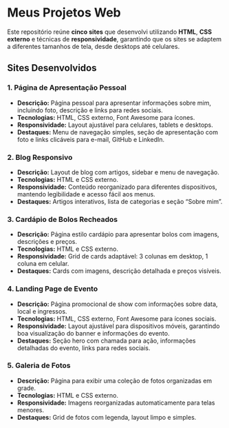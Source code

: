 # Meus Projetos Web

Este repositório reúne **cinco sites** que desenvolvi utilizando **HTML**, **CSS externo** e técnicas de **responsividade**, garantindo que os sites se adaptem a diferentes tamanhos de tela, desde desktops até celulares.

## Sites Desenvolvidos

### 1. Página de Apresentação Pessoal
- **Descrição:** Página pessoal para apresentar informações sobre mim, incluindo foto, descrição e links para redes sociais.
- **Tecnologias:** HTML, CSS externo, Font Awesome para ícones.
- **Responsividade:** Layout ajustável para celulares, tablets e desktops.
- **Destaques:** Menu de navegação simples, seção de apresentação com foto e links clicáveis para e-mail, GitHub e LinkedIn.

### 2. Blog Responsivo
- **Descrição:** Layout de blog com artigos, sidebar e menu de navegação.
- **Tecnologias:** HTML e CSS externo.
- **Responsividade:** Conteúdo reorganizado para diferentes dispositivos, mantendo legibilidade e acesso fácil aos menus.
- **Destaques:** Artigos interativos, lista de categorias e seção “Sobre mim”.

### 3. Cardápio de Bolos Recheados
- **Descrição:** Página estilo cardápio para apresentar bolos com imagens, descrições e preços.
- **Tecnologias:** HTML e CSS externo.
- **Responsividade:** Grid de cards adaptável: 3 colunas em desktop, 1 coluna em celular.
- **Destaques:** Cards com imagens, descrição detalhada e preços visíveis.

### 4. Landing Page de Evento
- **Descrição:** Página promocional de show com informações sobre data, local e ingressos.
- **Tecnologias:** HTML, CSS externo, Font Awesome para ícones sociais.
- **Responsividade:** Layout ajustável para dispositivos móveis, garantindo boa visualização do banner e informações do evento.
- **Destaques:** Seção hero com chamada para ação, informações detalhadas do evento, links para redes sociais.

### 5. Galeria de Fotos
- **Descrição:** Página para exibir uma coleção de fotos organizadas em grade.
- **Tecnologias:** HTML e CSS externo.
- **Responsividade:** Imagens reorganizadas automaticamente para telas menores.
- **Destaques:** Grid de fotos com legenda, layout limpo e simples.
